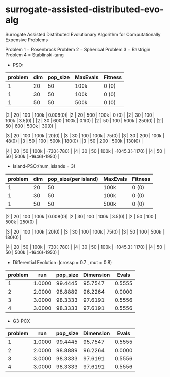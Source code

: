 # surrogate-assisted-distributed-evo-alg
Surrogate Assisted Distributed Evolutionary Algorithm for Computationally Expensive Problems 

Problem 1 = Rosenbrock
Problem 2 = Spherical
Problem 3 = Rastrigin
Problem 4 = Stablinski-tang

* PSO:

|problem |   dim   | pop_size  | MaxEvals | Fitness  |
|--------|---------|-----------|----------|----------|
|1       |   20    |   50      |  100k    |   0 (0)  |
|1       |   30    |   50      |  100k    |   0 (0)  |
|1       |   50    |   50      |  500k    |   0 (0)  |

|2       |   20    |   100     |  100k    |  0.008(0)|
|2       |   20    |   500     |  100k    |  0 (0)   |
|2       |   30    |   100     |  100k    |  3.5(0)  |
|2       |   30    |   600     |  100k    |  0.1(0)  |
|2       |   50    |   100     |  500k    |  250(0)  |
|2       |   50    |   600     |  500k    |  30(0)  |

|3       |   20    |   100     |  100k    |   20(0)  |
|3       |   30    |   100     |  100k    |   75(0)  |
|3       |   30    |   200     |  100k    |   48(0)  |
|3       |   50    |   100     |  500k    |   180(0) |
|3       |   50    |   200     |  500k    |   130(0) |

|4       |   20    |   50      |  100k    |  -730(-780)      |
|4       |   30    |   50      |  100k    |  -1045.3(-1170)  |
|4       |   50    |   50      |  500k    |  -1646(-1950)    |


* Island-PSO:(num_islands = 3)

|problem |   dim   |pop_size(per island)  | MaxEvals | Fitness  |
|--------|---------|-----------           |----------|----------|
|1       |   20    |   50      |  100k    |   0 (0)  |
|1       |   30    |   50      |  100k    |   0 (0)  |
|1       |   50    |   50      |  500k    |   0 (0)  |

|2       |   20    |   100     |  100k    |  0.008(0)|
|2       |   30    |   100     |  100k    |  3.5(0)  |
|2       |   50    |   100     |  500k    |  250(0)  |

|3       |   20    |   100     |  100k    |   20(0)  |
|3       |   30    |   100     |  100k    |   75(0)  |
|3       |   50    |   100     |  500k    |   180(0) |

|4       |   20    |   50      |  100k    |  -730(-780)      |
|4       |   30    |   50      |  100k    |  -1045.3(-1170)  |
|4       |   50    |   50      |  500k    |  -1646(-1950)    |
































 * Differential Evolution :(crossp = 0.7 , mut = 0.8)
 
 |problem |   run   | pop_size  | Dimension| Evals         | 
 |--------|---------|-----------|----------|---------------|
 |1       | 1.0000  |   99.4445 |  95.7547 |    0.5555     |  
 |2       | 2.0000  |   98.8889 |  96.2264 |    0.0000     |   
 |3       | 3.0000  |   98.3333 |  97.6191 |    0.5556     | 
 |4       | 3.0000  |   98.3333 |  97.6191 |    0.5556     |   
 
 * G3-PCX
 
 |problem |   run   | pop_size  | Dimension| Evals         | 
 |--------|---------|-----------|----------|---------------|
 |1       | 1.0000  |   99.4445 |  95.7547 |    0.5555     |  
 |2       | 2.0000  |   98.8889 |  96.2264 |    0.0000     |   
 |3       | 3.0000  |   98.3333 |  97.6191 |    0.5556     | 
 |4       | 3.0000  |   98.3333 |  97.6191 |    0.5556     |   

